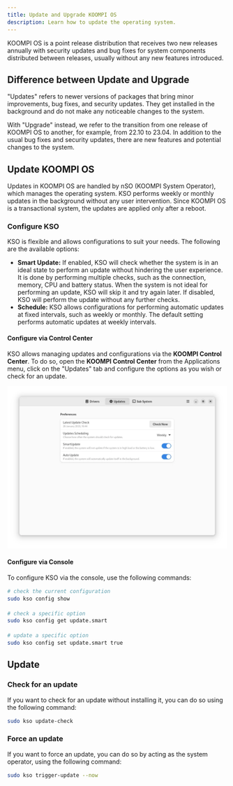 ```yaml
---
title: Update and Upgrade KOOMPI OS
description: Learn how to update the operating system.
---
```


KOOMPI OS is a point release distribution that receives two new releases annually with security updates and bug fixes for system components distributed between releases, usually without any new features introduced.

## Difference between Update and Upgrade

"Updates" refers to newer versions of packages that bring minor improvements, bug fixes, and security updates. They get installed in the background and do not make any noticeable changes to the system.

With "Upgrade" instead, we refer to the transition from one release of
KOOMPI OS to another, for example, from 22.10 to 23.04. In addition to the usual bug fixes and security updates, there are new features and potential changes to the system.

## Update KOOMPI OS

Updates in KOOMPI OS are handled by nSO (KOOMPI System Operator), which manages the operating system. KSO performs weekly or monthly updates in the background without any user intervention. Since KOOMPI OS is a transactional system, the updates are applied only after a reboot.

### Configure KSO

KSO is flexible and allows configurations to suit your needs. The following are the available options:

- **Smart Update:** If enabled, KSO will check whether the system is in an ideal state to perform an update without hindering the user experience. It is done by performing multiple checks, such as the connection, memory, CPU and battery status. When the system is not ideal for performing an update, KSO will skip it and try again later. If disabled, KSO will perform the update without any further checks.
- **Schedule:** KSO allows configurations for performing automatic updates at fixed intervals, such as weekly or monthly. The default setting performs automatic updates at weekly intervals.

#### Configure via Control Center

KSO allows managing updates and configurations via the **KOOMPI Control Center**. To do so, open the **KOOMPI Control Center**
from the Applications menu, click on the "Updates" tab and configure the options as you wish or check for an update.

![Control Center - Updates](/assets/uploads/updates/koompi-control-center-kso.webp)

#### Configure via Console

To configure KSO via the console, use the following commands:

```bash
# check the current configuration
sudo kso config show

# check a specific option
sudo kso config get update.smart

# update a specific option
sudo kso config set update.smart true
```

## Update

### Check for an update

If you want to check for an update without installing it, you can do so using the following command:

```bash
sudo kso update-check
```

### Force an update

If you want to force an update, you can do so by acting as the system operator,
using the following command:

```bash
sudo kso trigger-update --now
```
